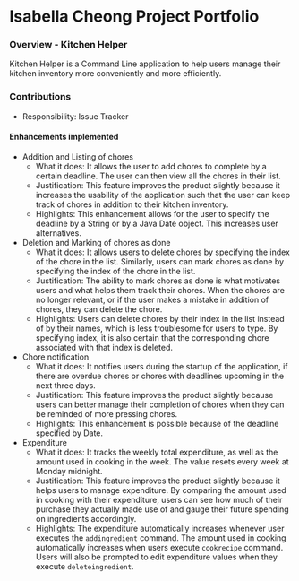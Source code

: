 # Isabella Cheong Project Portfolio

### Overview - Kitchen Helper
Kitchen Helper is a Command Line application to help users manage their kitchen inventory more conveniently and more efficiently.

### Contributions
+ Responsibility: Issue Tracker

#### Enhancements implemented
+ Addition and Listing of chores
    + What it does: It allows the user to add chores to complete by a certain deadline. The user can then view all the chores in their list.
    + Justification: This feature improves the product slightly because it increases the usability of the application such that the user can keep track of chores in addition to their kitchen inventory. 
    + Highlights: This enhancement allows for the user to specify the deadline by a String or by a Java Date object. This increases user alternatives.
+ Deletion and Marking of chores as done
    + What it does: It allows users to delete chores by specifying the index of the chore in the list. Similarly, users can mark chores as done by specifying the index of the chore in the list.
    + Justification: The ability to mark chores as done is what motivates users and what helps them track their chores. When the chores are no longer relevant, or if the user makes a mistake in addition of chores, they can delete the chore.
    + Highlights: Users can delete chores by their index in the list instead of by their names, which is less troublesome for users to type. By specifying index, it is also certain that the corresponding chore associated with that index is deleted.
+ Chore notification
    + What it does: It notifies users during the startup of the application, if there are overdue chores or chores with deadlines upcoming in the next three days.
    + Justification: This feature improves the product slightly because users can better manage their completion of chores when they can be reminded of more pressing chores.
    + Highlights: This enhancement is possible because of the deadline specified by Date. 
+ Expenditure
    + What it does: It tracks the weekly total expenditure, as well as the amount used in cooking in the week. The value resets every week at Monday midnight.
    + Justification: This feature improves the product slightly because it helps users to manage expenditure. By comparing the amount used in cooking with their expenditure, users can see how much of their purchase they actually made use of and gauge their future spending on ingredients accordingly.
    + Highlights: The expenditure automatically increases whenever user executes the `addingredient` command. The amount used in cooking automatically increases when users execute `cookrecipe` command. Users will also be prompted to edit expenditure values when they execute `deleteingredient`.
    
